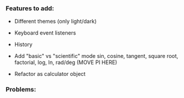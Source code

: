 ### Features to add:

- Different themes (only light/dark)
- Keyboard event listeners
- History
- Add "basic" vs "scientific" mode sin, cosine, tangent, square root, factorial, log, ln, rad/deg (MOVE PI HERE)

- Refactor as calculator object

### Problems: